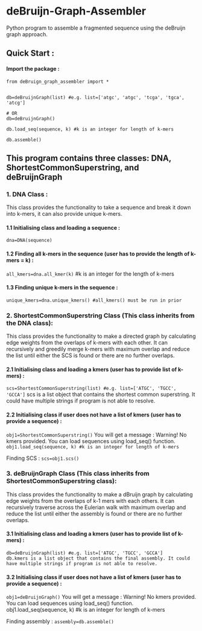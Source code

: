 # deBruijn-Graph-Assembler
Python program to assemble a fragmented sequence using the deBruijn graph approach.

## Quick Start : 

#### Import the package : 

```
from deBruign_graph_assembler import *


db=deBruijnGraph(list) #e.g. list=['atgc', 'atgc', 'tcga', 'tgca', 'atcg']

# OR
db=deBruijnGraph()

db.load_seq(sequence, k) #k is an integer for length of k-mers

db.assemble()
```

## This program contains three classes: DNA, ShortestCommonSuperstring, and deBruijnGraph


### 1. DNA Class :
This class provides the functionality to take a sequence and break it down into k-mers, it can also provide unique k-mers.

#### 1.1 Initialising class and loading a sequence : 
`dna=DNA(sequence)`

#### 1.2 Finding all k-mers in the sequence (user has to provide the length of k-mers = k) : 
`all_kmers=dna.all_kmer(k)` #k is an integer for the length of k-mers

#### 1.3 Finding unique k-mers in the sequence : 
`unique_kmers=dna.unique_kmers() #all_kmers() must be run in prior`


### 2. ShortestCommonSuperstring Class (This class inherits from the DNA class):
This class provides the functionality to make a directed graph by calculating edge weights from the overlaps of k-mers with each other. It can recursively and greedily merge k-mers with maximum overlap and reduce the list until either the SCS is found or there are no further overlaps.

#### 2.1 Initialising class and loading a kmers (user has to provide list of k-mers) : 
`scs=ShortestCommonSuperstring(list) #e.g. list=['ATGC', 'TGCC', 'GCCA']`
scs is a list object that contains the shortest common superstring. It could have multiple strings if program is not able to resolve.

#### 2.2 Initialising class if user does not have a list of kmers (user has to provide a sequence) : 
`obj1=ShortestCommonSuperstring()`
You will get a message : Warning! No kmers provided. You can load sequences using load_seq() function.
`obj1.load_seq(sequence, k) #k is an integer for length of k-mers`

Finding SCS : 
`scs=obj1.scs()`


### 3. deBruijnGraph Class (This class inherits from ShortestCommonSuperstring class):
This class provides the functionality to make a dBruijn graph by calculating edge weights from the overlaps of k-1 mers with each others. It can recursively traverse across the Eulerian walk with maximum overlap and reduce the list until either the assembly is found or there are no further overlaps.

#### 3.1 Initialising class and loading a kmers (user has to provide list of k-mers) : 
```
db=deBruijnGraph(list) #e.g. list=['ATGC', 'TGCC', 'GCCA']
db.kmers is a list object that contains the final assembly. It could have multiple strings if program is not able to resolve.
```

#### 3.2 Initialising class if user does not have a list of kmers (user has to provide a sequence) : 
`obj1=deBruijnGraph()`
You will get a message : Warning! No kmers provided. You can load sequences using load_seq() function.
obj1.load_seq(sequence, k) #k is an integer for length of k-mers

Finding assembly : 
`assembly=db.assemble()`
